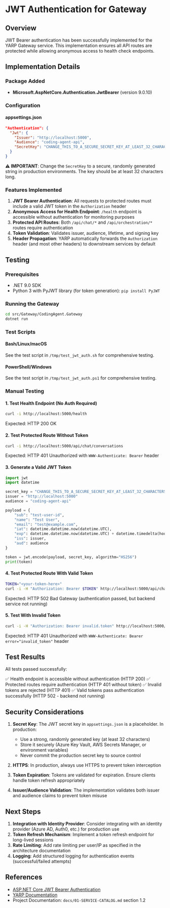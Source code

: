 # JWT Authentication for Gateway

## Overview

JWT Bearer authentication has been successfully implemented for the YARP Gateway service. This implementation ensures all API routes are protected while allowing anonymous access to health check endpoints.

## Implementation Details

### Package Added
- **Microsoft.AspNetCore.Authentication.JwtBearer** (version 9.0.10)

### Configuration

#### appsettings.json
```json
"Authentication": {
  "Jwt": {
    "Issuer": "http://localhost:5000",
    "Audience": "coding-agent-api",
    "SecretKey": "CHANGE_THIS_TO_A_SECURE_SECRET_KEY_AT_LEAST_32_CHARACTERS_LONG"
  }
}
```

**⚠️ IMPORTANT**: Change the `SecretKey` to a secure, randomly generated string in production environments. The key should be at least 32 characters long.

### Features Implemented

1. **JWT Bearer Authentication**: All requests to protected routes must include a valid JWT token in the `Authorization` header
2. **Anonymous Access for Health Endpoint**: `/health` endpoint is accessible without authentication for monitoring purposes
3. **Protected API Routes**: Both `/api/chat/*` and `/api/orchestration/*` routes require authentication
4. **Token Validation**: Validates issuer, audience, lifetime, and signing key
5. **Header Propagation**: YARP automatically forwards the `Authorization` header (and most other headers) to downstream services by default

## Testing

### Prerequisites
- .NET 9.0 SDK
- Python 3 with PyJWT library (for token generation): `pip install PyJWT`

### Running the Gateway
```bash
cd src/Gateway/CodingAgent.Gateway
dotnet run
```

### Test Scripts

#### Bash/Linux/macOS
See the test script in `/tmp/test_jwt_auth.sh` for comprehensive testing.

#### PowerShell/Windows
See the test script in `/tmp/test_jwt_auth.ps1` for comprehensive testing.

### Manual Testing

#### 1. Test Health Endpoint (No Auth Required)
```bash
curl -i http://localhost:5000/health
```
Expected: HTTP 200 OK

#### 2. Test Protected Route Without Token
```bash
curl -i http://localhost:5000/api/chat/conversations
```
Expected: HTTP 401 Unauthorized with `WWW-Authenticate: Bearer` header

#### 3. Generate a Valid JWT Token
```python
import jwt
import datetime

secret_key = "CHANGE_THIS_TO_A_SECURE_SECRET_KEY_AT_LEAST_32_CHARACTERS_LONG"
issuer = "http://localhost:5000"
audience = "coding-agent-api"

payload = {
    "sub": "test-user-id",
    "name": "Test User",
    "email": "test@example.com",
    "iat": datetime.datetime.now(datetime.UTC),
    "exp": datetime.datetime.now(datetime.UTC) + datetime.timedelta(hours=1),
    "iss": issuer,
    "aud": audience
}

token = jwt.encode(payload, secret_key, algorithm="HS256")
print(token)
```

#### 4. Test Protected Route With Valid Token
```bash
TOKEN="<your-token-here>"
curl -i -H "Authorization: Bearer $TOKEN" http://localhost:5000/api/chat/conversations
```
Expected: HTTP 502 Bad Gateway (authentication passed, but backend service not running)

#### 5. Test With Invalid Token
```bash
curl -i -H "Authorization: Bearer invalid.token" http://localhost:5000/api/chat/conversations
```
Expected: HTTP 401 Unauthorized with `WWW-Authenticate: Bearer error="invalid_token"` header

## Test Results

All tests passed successfully:

✅ Health endpoint is accessible without authentication (HTTP 200)
✅ Protected routes require authentication (HTTP 401 without token)
✅ Invalid tokens are rejected (HTTP 401)
✅ Valid tokens pass authentication successfully (HTTP 502 - backend not running)

## Security Considerations

1. **Secret Key**: The JWT secret key in `appsettings.json` is a placeholder. In production:
   - Use a strong, randomly generated key (at least 32 characters)
   - Store it securely (Azure Key Vault, AWS Secrets Manager, or environment variables)
   - Never commit the production secret key to source control

2. **HTTPS**: In production, always use HTTPS to prevent token interception

3. **Token Expiration**: Tokens are validated for expiration. Ensure clients handle token refresh appropriately

4. **Issuer/Audience Validation**: The implementation validates both issuer and audience claims to prevent token misuse

## Next Steps

1. **Integration with Identity Provider**: Consider integrating with an identity provider (Azure AD, Auth0, etc.) for production use
2. **Token Refresh Mechanism**: Implement a token refresh endpoint for long-lived sessions
3. **Rate Limiting**: Add rate limiting per user/IP as specified in the architecture documentation
4. **Logging**: Add structured logging for authentication events (successful/failed attempts)

## References

- [ASP.NET Core JWT Bearer Authentication](https://learn.microsoft.com/en-us/aspnet/core/security/authentication/jwt)
- [YARP Documentation](https://microsoft.github.io/reverse-proxy/)
- Project Documentation: `docs/01-SERVICE-CATALOG.md` section 1.2
